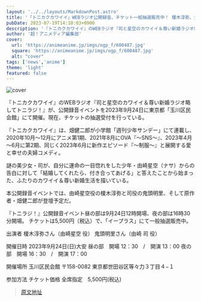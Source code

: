 ```yaml
---
layout: '../../layouts/MarkdownPost.astro'
title: '「トニカクカワイイ」WEBラジオ公開録音、チケット一般抽選販売中！ 榎木淳弥、鬼頭明里、原作者・畑健二郎が登壇'
pubDate: 2023-07-19T14:10:03+0900
description: '『トニカクカワイイ』のWEBラジオ『司と星空のカワイイ＆尊い新婚ラジオ略してトニラジ！』が、公開録音イベントを2023年9月24日に東京都「玉川区民会館」にて開催。現在、チケットの抽選受付を行っている。'
author: '超！アニメディア編集部'
cover:
  url: 'https://animeanime.jp/imgs/ogp_f/600487.jpg'
  square: 'https://animeanime.jp/imgs/ogp_f/600487.jpg'
  alt: "cover"
tags: ['news','anime']
theme: 'light'
featured: false
---
```


![cover](https://animeanime.jp/imgs/ogp_f/600487.jpg)

『トニカクカワイイ』のWEBラジオ『司と星空のカワイイ＆尊い新婚ラジオ略してトニラジ！』が、公開録音イベントを2023年9月24日に東京都「玉川区民会館」にて開催。現在、チケットの抽選受付を行っている。

『トニカクカワイイ』は、畑健二郎が小学館「週刊少年サンデー」にて連載し、2020年10月～12月にアニメ第1期、2021年8月にOVA『～SNS～』、2023年4月～6月に第2期、同じく2023年6月に新作エピソード『～制服～』と展開する愛と幸せの夫婦コメディ。

謎の美少女・司が、自分に運命の一目惚れをした少年・由崎星空（ナサ）からの告白に対して「結婚してくれたら、付き合ってあげる」と答えたことから始まった、ふたりのカワイイ＆尊い新婚生活を描いている。

本公開録音イベントでは、由崎星空役の榎木淳弥と司役の鬼頭明里、そして原作者・畑健二郎が登壇予定だ。

『トニラジ！』公開録音イベント昼の部は9月24日12時開場、夜の部は16時30分開場。
チケットは5,500円（税込）で、「イープラス」にて一般抽選販売中。

出演者
榎木淳弥さん（由崎星空 役）
鬼頭明里さん（由崎 司 役）

開催日時
2023年9月24日(日)大安
昼の部　開場 12：30　/　開演 13：00
夜の部　開場 16：30　/　開演 17：00

開催場所
玉川区民会館
〒158-0082
東京都世田谷区等々力３丁目４−１

参加方法
チケット価格
全席指定　5,500円(税込)

>[原文地址](https://animeanime.jp/article/2023/07/19/78697.html)  